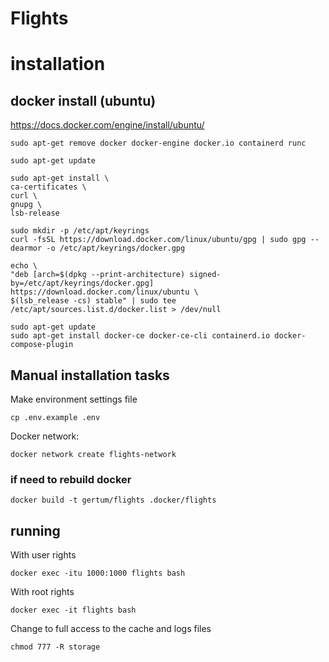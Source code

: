 # Flights

# installation

## docker install (ubuntu)

https://docs.docker.com/engine/install/ubuntu/

    sudo apt-get remove docker docker-engine docker.io containerd runc

    sudo apt-get update

    sudo apt-get install \
    ca-certificates \
    curl \
    gnupg \
    lsb-release
    
    sudo mkdir -p /etc/apt/keyrings
    curl -fsSL https://download.docker.com/linux/ubuntu/gpg | sudo gpg --dearmor -o /etc/apt/keyrings/docker.gpg

    echo \
    "deb [arch=$(dpkg --print-architecture) signed-by=/etc/apt/keyrings/docker.gpg] https://download.docker.com/linux/ubuntu \
    $(lsb_release -cs) stable" | sudo tee /etc/apt/sources.list.d/docker.list > /dev/null
    
    sudo apt-get update
    sudo apt-get install docker-ce docker-ce-cli containerd.io docker-compose-plugin

## Manual installation tasks 

Make environment settings file

    cp .env.example .env

Docker network:

    docker network create flights-network

### if need to rebuild docker

    docker build -t gertum/flights .docker/flights

## running

With user rights

    docker exec -itu 1000:1000 flights bash

With root rights

    docker exec -it flights bash

Change to full access to the cache and logs files 

    chmod 777 -R storage




    

    
